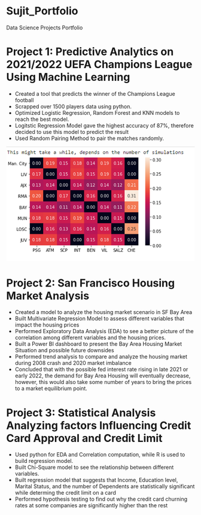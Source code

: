 # Sujit_Portfolio
Data Science Projects Portfolio


# Project 1: Predictive Analytics on 2021/2022 UEFA Champions League Using Machine Learning
  - Created a tool that predicts the winner of the Champions League football
  - Scrapped over 1500 players data using python.
  - Optimized Logistic Regression, Random Forest and KNN models to reach the best model. 
  - Logitstic Regression Model gave the highest accuracy of 87%, therefore decided to use this model to predict the result
  - Used Random Pairing Method to pair the matches randomly.
  
 ![](https://github.com/adhikarisujit01/Sujit_Portfolio/blob/main/images/soccer%20eda.png)


# Project 2: San Francisco Housing Market Analysis
  - Created a model to analyze the housing market scenario in SF Bay Area
  - Built Multivariate Regression Model to assess different variables that impact the housing prices
  - Performed Exploratory Data Analysis (EDA) to see a better picture of the correlation among different variables and the housing prices.
  - Built a Power BI dashboard to present the Bay Area Housing Market Situation and possible future downsides
  - Performed trend analysis to compare and analyze the housing market during 2008 crash and 2020 market imbalance
  - Concluded that with the possible fed interest rate rising in late 2021 or early 2022, the demand for Bay Area Housing will eventually decrease, however, this would       also take some number of years to bring the prices to a market equilibrium point.


# Project 3: Statistical Analysis Analyzing factors Influencing Credit Card Approval and Credit Limit
  - Used python for EDA and Correlation computation, while R is used to build regression model.
  - Built Chi-Square model to see the relationship between different variables.
  - Built regression model that suggests that Income, Education level, Marital Status, and the number of Dependents are statistically significant while determing the         credit limit on a card
  - Performed hypothesis testing to find out why the credit card churning rates at some companies are significantly higher than the rest
